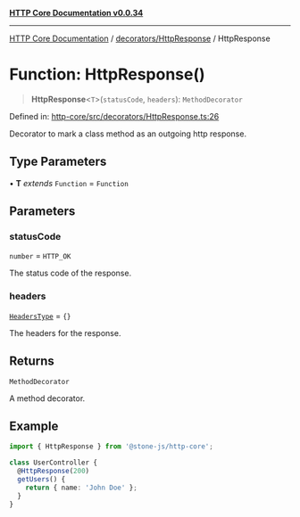 [**HTTP Core Documentation v0.0.34**](../../../README.md)

***

[HTTP Core Documentation](../../../modules.md) / [decorators/HttpResponse](../README.md) / HttpResponse

# Function: HttpResponse()

> **HttpResponse**\<`T`\>(`statusCode`, `headers`): `MethodDecorator`

Defined in: [http-core/src/decorators/HttpResponse.ts:26](https://github.com/stonemjs/http-core/blob/8d2f265873c2a6f093cdaa7580ed7328bd078613/src/decorators/HttpResponse.ts#L26)

Decorator to mark a class method as an outgoing http response.

## Type Parameters

• **T** *extends* `Function` = `Function`

## Parameters

### statusCode

`number` = `HTTP_OK`

The status code of the response.

### headers

[`HeadersType`](../../../declarations/type-aliases/HeadersType.md) = `{}`

The headers for the response.

## Returns

`MethodDecorator`

A method decorator.

## Example

```typescript
import { HttpResponse } from '@stone-js/http-core';

class UserController {
  @HttpResponse(200)
  getUsers() {
    return { name: 'John Doe' };
  }
}
```
